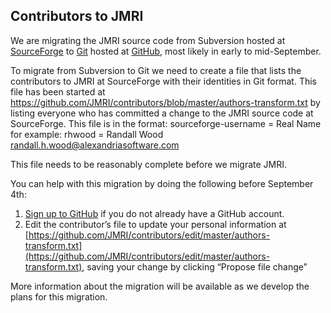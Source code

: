 Contributors to JMRI
--------------------

We are migrating the JMRI source code from Subversion hosted at [SourceForge](http://sourceforge.net) to [Git](http://git-scm.com) hosted at [GitHub](https://github.com), most likely in early to mid-September.

To migrate from Subversion to Git we need to create a file that lists the contributors to JMRI at SourceForge with their identities in Git format. This file has been started at https://github.com/JMRI/contributors/blob/master/authors-transform.txt by listing everyone who has committed a change to the JMRI source code at SourceForge. This file is in the format:
   sourceforge-username = Real Name <email-address>
for example:
   rhwood = Randall Wood <randall.h.wood@alexandriasoftware.com>

This file needs to be reasonably complete before we migrate JMRI.

You can help with this migration by doing the following before September 4th:
1) [Sign up to GitHub](https://github.com/join) if you do not already have a GitHub account.
2) Edit the contributor’s file to update your personal information at [https://github.com/JMRI/contributors/edit/master/authors-transform.txt](https://github.com/JMRI/contributors/edit/master/authors-transform.txt), saving your change by clicking “Propose file change”

More information about the migration will be available as we develop the plans for this migration.
